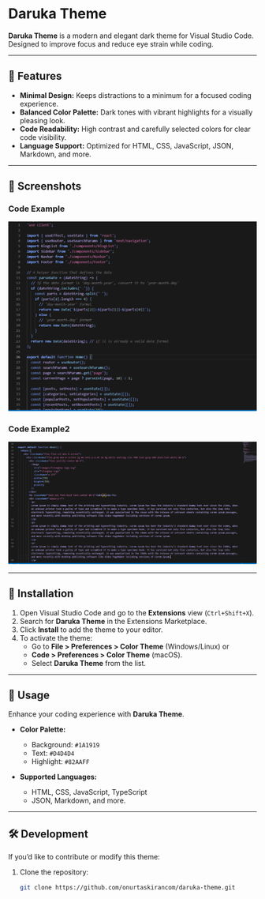 # Daruka Theme

**Daruka Theme** is a modern and elegant dark theme for Visual Studio Code. Designed to improve focus and reduce eye strain while coding.

---

## 🎨 Features

- **Minimal Design:** Keeps distractions to a minimum for a focused coding experience.
- **Balanced Color Palette:** Dark tones with vibrant highlights for a visually pleasing look.
- **Code Readability:** High contrast and carefully selected colors for clear code visibility.
- **Language Support:** Optimized for HTML, CSS, JavaScript, JSON, Markdown, and more.

---

## 📸 Screenshots

### **Code Example**
![Code Example](./images/code-example.png)

### **Code Example2**
![Code Example](./images/code-example2.png)

---

## 🚀 Installation

1. Open Visual Studio Code and go to the **Extensions** view (`Ctrl+Shift+X`).
2. Search for **Daruka Theme** in the Extensions Marketplace.
3. Click **Install** to add the theme to your editor.
4. To activate the theme:
   - Go to **File > Preferences > Color Theme** (Windows/Linux) or
   - **Code > Preferences > Color Theme** (macOS).
   - Select **Daruka Theme** from the list.

---

## 📄 Usage

Enhance your coding experience with **Daruka Theme**.

- **Color Palette:**
  - Background: `#1A1919`
  - Text: `#D4D4D4`
  - Highlight: `#82AAFF`

- **Supported Languages:**
  - HTML, CSS, JavaScript, TypeScript
  - JSON, Markdown, and more.

---

## 🛠️ Development

If you’d like to contribute or modify this theme:

1. Clone the repository:
   ```bash
   git clone https://github.com/onurtaskirancom/daruka-theme.git

